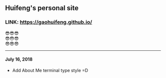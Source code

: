 ## Huifeng's personal site

### LINK: https://gaohuifeng.github.io/

:sunglasses::sunglasses::sunglasses: <br>
:sunglasses::flushed::sunglasses: <br>
:sunglasses::sunglasses::sunglasses: <br>

---

#### July 16, 2018

* Add About Me terminal type style =D


